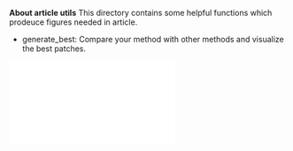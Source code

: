 **About article utils**
This directory contains some helpful functions which prodeuce figures needed in article.
* generate\_best: Compare your method with other methods and visualize the best patches.

![](compare.pdf)
